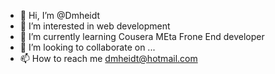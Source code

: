 - 👋 Hi, I’m @Dmheidt
- 👀 I’m interested in web development
- 🌱 I’m currently learning Cousera MEta Frone End developer
- 💞️ I’m looking to collaborate on ...
- 📫 How to reach me dmheidt@hotmail.com

<!---
Dmheidt/Dmheidt is a ✨ special ✨ repository because its `README.md` (this file) appears on your GitHub profile.
You can click the Preview link to take a look at your changes.
--->
